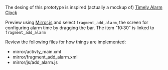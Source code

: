 The desing of this prototype is inspired (actually a mockup of) [Timely Alarm Clock](https://play.google.com/store/apps/details?id=ch.bitspin.timely)

Preview using [Mirror.js](http://jimulabs.com/mirrorjs-preview/) and select `fragment_add_alarm`, the screen for configuring alarm time by dragging the bar.
The item "10:30" is linked to `fragment_add_alarm`

Review the following files for how things are implemented:

- mirror/activty_main.xml
- mirror/fragment_add_alarm.xml
- mirror/js/add_alarm.js